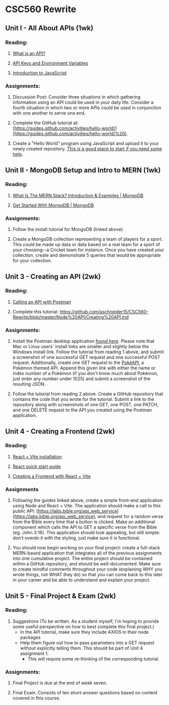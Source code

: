 # CSC560 Rewrite

## Unit I - All About APIs (1wk)

### Reading:

1. [What is an API?](https://www.geeksforgeeks.org/what-is-an-api/)

2. [API Keys and Environment Variables](https://www.netlify.com/blog/a-guide-to-storing-api-keys-securely-with-environment-variables/)

3. [Introduction to JavaScript](https://www.geeksforgeeks.org/introduction-to-javascript/?ref=lbp)

### Assignments:

1. Discussion Post: Consider three situations in which gathering information using an API could be used in your daily life. Consider a fourth situation in which two or more APIs could be used in conjunction with one another to serve one end.

2. Complete the GitHub tutorial at: [https://guides.github.com/activities/hello-world/](https://guides.github.com/activities/hello-world/%20).

3. Create a "Hello World" program using JavaScript and upload it to your newly created repository. [This is a good place to start if you need some help](https://www.programiz.com/javascript/examples/hello-world).

## Unit II - MongoDB Setup and Intro to MERN (1wk)

### Reading:

1. [What Is The MERN Stack? Introduction & Examples | MongoDB](https://www.mongodb.com/mern-stack)

2. [Get Started With MongoDB | MongoDB](https://www.mongodb.com/basics/get-started)

### Assignments:

1. Follow the install tutorial for MongoDB (linked above).

2. Create a MongoDB collection representing a team of players for a sport. This could be made up data or data based on a real team for a sport of your choosing--a Cricket team for instance. Once you have created your collection, create and demonstrate 5 queries that would be appropriate for your collection.

## Unit 3 - Creating an API (2wk)

### Reading:

1. [Calling an API with Postman](https://www.guru99.com/postman-tutorial.html)

2. Complete this tutorial: https://github.com/aschneider15/CSC560-Rewrite/blob/master/Node%20API/Creating%20API.md

### Assignments:

1. Install the Postman desktop application [found here](https://www.postman.com/downloads/). Please note that Mac or Linux users' install links are smaller and slightly below the Windows install link. Follow the tutorial from reading 1 above, and submit a screenshot of one successful GET request and one successful POST request. Additionally, create one GET request to the [PokéAPI](https://pokeapi.co/api/v2/pokemon/), a Pokémon themed API. Append this given link with either the name or index number of a Pokémon (if you don't know much about Pokémon, just enter any number under 1025) and submit a screenshot of the resulting JSON.

2. Follow the tutorial from reading 2 above. Create a GitHub repository that contains the code that you wrote for the tutorial. Submit a link to the repository along with screenshots of one GET, one POST, one PATCH, and one DELETE request to the API you created using the Postman application.

## Unit 4 - Creating a Frontend (2wk)

### Reading:

1. [React + Vite installation](https://vitejs.dev/guide/)

2. [React quick start guide](https://react.dev/learn)

3. [Creating a Frontend with React + Vite](https://github.com/aschneider15/CSC560-Rewrite/blob/master/Creating%20React%20%2B%20Vite%20frontend.md)

### Assignments

1. Following the guides linked above, create a simple front-end application using Node and React + Vite. The application should make a call to this public API: [https://labs.bible.org/api_web_service](https://labs.bible.org/api_web_service), and request for a random verse from the Bible every time that a button is clicked. Make an additional component which calls the API to GET a specific verse from the Bible (eg. John 3:16). This application should look appealing, but still simple: don't overdo it with the styling, just make sure it is functional. 

2. You should now begin working on your final project: create a full-stack MERN-based application that integrates all of the previous assignments into one cumulative project. The entire project should be contained within a GitHub repository, and should be well-documented. Make sure to create mindful comments throughout your code (explaining WHY you wrote things, not WHAT they do) so that you can come back to this later in your career and be able to understand and explain your project.

## Unit 5 - Final Project & Exam (2wk)

### Reading:

1. Suggestions (To be written. As a student myself, I'm hoping to provide some useful perspective on how to best complete this final project.)
   - In the API tutorial, make sure they include AXIOS in their node packages
   - Help them figure out how to pass parameters into a GET request without explicitly telling them. This should be part of Unit 4 assignment 1.
     - This will require some re-thinking of the corresponding tutorial.

### Assignments:

1. Final Project is due at the end of week seven.

2. Final Exam. Consists of ten short-answer questions based on content covered in this course.
